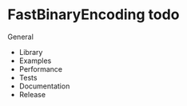 # FastBinaryEncoding todo

General
  * Library
  * Examples
  * Performance
  * Tests
  * Documentation
  * Release
